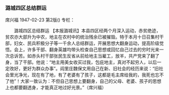 ### 潞城四区总结群运
席兴福
1947-02-23
第2版()
专栏：

　　潞城四区总结群运
    【本报潞城讯】本县四区经两个月深入运动，赤贫绝迹，贫农亦大部升为中农，地主在农村中的统治残余已被摧毁。特于本月十日召集村干部，妇女、民兵积极分子等一千余人总结群运，开展思想大翻身运动，提高阶级觉悟。会上，许多干部、翻身英雄均带头检查自己思想或回忆自己过去的穷时光来一次总诉苦。如赤头村干部张民生反省从前给地主当雇工，放羊，共产党来了翻了身，当了干部。他说：“地主用美女收买过我，包庇地主，真对不起穷人，以后一定改好，更好为群众办事”。阎里庄魏保文用自己在新、旧社会的经历来说：“旧社会里光净光，现在有了地，有了老婆有了孩子，这都是毛主席给我的，我死也忘不了他”！大家一致认为：不但自己思想上要翻身，自己的父母、老婆、孩子的思想上也都要翻透身，才能真正地过好光景。”（席兴福）
